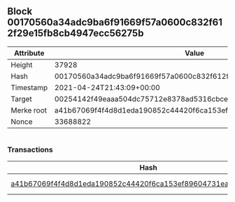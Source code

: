 ## Block 00170560a34adc9ba6f91669f57a0600c832f612f29e15fb8cb4947ecc56275b

Attribute | Value
--- | ---
Height | 37928
Hash | 00170560a34adc9ba6f91669f57a0600c832f612f29e15fb8cb4947ecc56275b
Timestamp | 2021-04-24T21:43:09+00:00
Target | 00254142f49eaaa504dc75712e8378ad5316cbcead634704b3734b6271167cc4
Merke root | a41b67069f4f4d8d1eda190852c44420f6ca153ef89604731ea9de742d434d2e
Nonce | 33688822

```

```

### Transactions

Hash | Amount
--- | ---
[a41b67069f4f4d8d1eda190852c44420f6ca153ef89604731ea9de742d434d2e](a41b67069f4f4d8d1eda190852c44420f6ca153ef89604731ea9de742d434d2e.md) | 10.00000000 SKEPTI 
